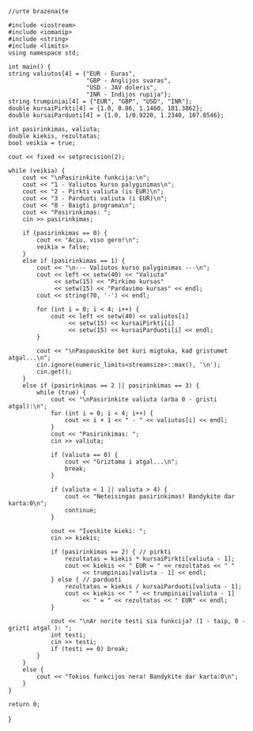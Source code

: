 
    //urte brazenaite
    
    #include <iostream>
    #include <iomanip>
    #include <string>
    #include <limits>
    using namespace std;

    int main() {
    string valiutos[4] = {"EUR - Euras",
                          "GBP - Anglijos svaras",
                          "USD - JAV doleris",
                          "INR - Indijos rupija"};
    string trumpiniai[4] = {"EUR", "GBP", "USD", "INR"};
    double kursaiPirkti[4] = {1.0, 0.86, 1.1460, 101.3862};
    double kursaiParduoti[4] = {1.0, 1/0.9220, 1.2340, 107.8546};

    int pasirinkimas, valiuta;
    double kiekis, rezultatas;
    bool veikia = true;

    cout << fixed << setprecision(2);

    while (veikia) {
        cout << "\nPasirinkite funkcija:\n";
        cout << "1 - Valiutos kurso palyginimas\n";
        cout << "2 - Pirkti valiuta (is EUR)\n";
        cout << "3 - Parduoti valiuta (i EUR)\n";
        cout << "0 - Baigti programa\n";
        cout << "Pasirinkimas: ";
        cin >> pasirinkimas;

        if (pasirinkimas == 0) {
            cout << "Aciu, viso gero!\n";
            veikia = false;
        }
        else if (pasirinkimas == 1) {
            cout << "\n--- Valiutos kurso palyginimas ---\n";
            cout << left << setw(40) << "Valiuta"
                 << setw(15) << "Pirkimo kursas"
                 << setw(15) << "Pardavimo kursas" << endl;
            cout << string(70, '-') << endl;

            for (int i = 0; i < 4; i++) {
                cout << left << setw(40) << valiutos[i]
                     << setw(15) << kursaiPirkti[i]
                     << setw(15) << kursaiParduoti[i] << endl;
            }

            cout << "\nPaspauskite bet kuri migtuka, kad gristumet atgal...\n";
            cin.ignore(numeric_limits<streamsize>::max(), '\n');
            cin.get();
        }
        else if (pasirinkimas == 2 || pasirinkimas == 3) {
            while (true) {
                cout << "\nPasirinkite valiuta (arba 0 - gristi atgal):\n";
                for (int i = 0; i < 4; i++) {
                    cout << i + 1 << " - " << valiutos[i] << endl;
                }
                cout << "Pasirinkimas: ";
                cin >> valiuta;

                if (valiuta == 0) {
                    cout << "Griztama i atgal...\n";
                    break;
                }

                if (valiuta < 1 || valiuta > 4) {
                    cout << "Neteisingas pasirinkimas! Bandykite dar karta:0\n";
                    continue;
                }

                cout << "Iveskite kieki: ";
                cin >> kiekis;

                if (pasirinkimas == 2) { // pirkti
                    rezultatas = kiekis * kursaiPirkti[valiuta - 1];
                    cout << kiekis << " EUR = " << rezultatas << " "
                         << trumpiniai[valiuta - 1] << endl;
                } else { // parduoti
                    rezultatas = kiekis / kursaiParduoti[valiuta - 1];
                    cout << kiekis << " " << trumpiniai[valiuta - 1]
                         << " = " << rezultatas << " EUR" << endl;
                }

                cout << "\nAr norite testi sia funkcija? (1 - taip, 0 - grizti atgal ): ";
                int testi;
                cin >> testi;
                if (testi == 0) break;
            }
        }
        else {
            cout << "Tokios funkcijos nera! Bandykite dar karta:0\n";
        }
    }

    return 0;
}
